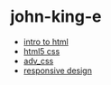 # john-king-e
<ul>
    <li><a href="into_to_html/index.html" target="_blank">intro to html</a></li>
    <li><a href="intro5_intro_css/index.html" target="_blank">html5 css</a></li>
    <li><a href="adv_css/index.html" target="_blank">adv_css</a></li>
    <li><a href="responsive/index.html" target="_blank">responsive design </a></li>
</ul>